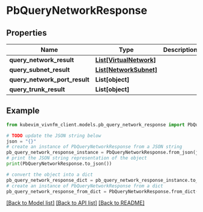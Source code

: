 # PbQueryNetworkResponse


## Properties

Name | Type | Description | Notes
------------ | ------------- | ------------- | -------------
**query_network_result** | [**List[VirtualNetwork]**](VirtualNetwork.md) |  | [optional] 
**query_subnet_result** | [**List[NetworkSubnet]**](NetworkSubnet.md) |  | [optional] 
**query_network_port_result** | **List[object]** |  | [optional] 
**query_trunk_result** | **List[object]** |  | [optional] 

## Example

```python
from kubevim_vivnfm_client.models.pb_query_network_response import PbQueryNetworkResponse

# TODO update the JSON string below
json = "{}"
# create an instance of PbQueryNetworkResponse from a JSON string
pb_query_network_response_instance = PbQueryNetworkResponse.from_json(json)
# print the JSON string representation of the object
print(PbQueryNetworkResponse.to_json())

# convert the object into a dict
pb_query_network_response_dict = pb_query_network_response_instance.to_dict()
# create an instance of PbQueryNetworkResponse from a dict
pb_query_network_response_from_dict = PbQueryNetworkResponse.from_dict(pb_query_network_response_dict)
```
[[Back to Model list]](../README.md#documentation-for-models) [[Back to API list]](../README.md#documentation-for-api-endpoints) [[Back to README]](../README.md)


